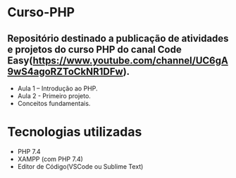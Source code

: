 # Curso-PHP

## Repositório destinado a publicação de atividades e projetos do curso PHP do canal Code Easy(https://www.youtube.com/channel/UC6gA9wS4agoRZToCkNR1DFw).

- Aula 1 – Introdução ao PHP.
- Aula 2 - Primeiro projeto.
- Conceitos fundamentais.
# Tecnologias utilizadas
- PHP 7.4
- XAMPP (com PHP 7.4)
- Editor de Código(VSCode ou Sublime Text)
